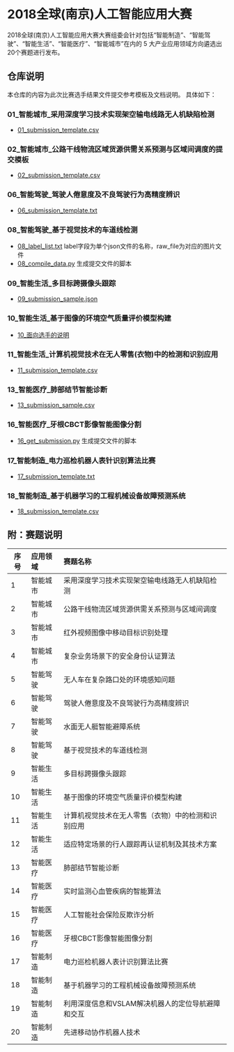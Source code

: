 # 2018全球(南京)人工智能应用大赛

2018全球(南京)人工智能应用大赛大赛组委会针对包括“智能制造”、“智能驾驶”、“智能生活”、“智能医疗”、“智能城市”在内的 5 大产业应用领域方向遴选出20个赛题进行发布。

## 仓库说明

本仓库的内容为此次比赛选手结果文件提交参考模板及文档说明。
具体如下：

### 01_智能城市_采用深度学习技术实现架空输电线路无人机缺陷检测

* [01_submission_template.csv](/files/01_submission_template.csv)

### 02_智能城市_公路干线物流区域货源供需关系预测与区域间调度的提交模板

* [02_submission_template.csv](/files/02_submission_template.csv)

### 06_智能驾驶_驾驶人倦意度及不良驾驶行为高精度辨识

* [06_submission_template.txt](/files/06_submission_template.txt)

### 08_智能驾驶_基于视觉技术的车道线检测 

* [08_label_list.txt](/files/08_label_list.txt)    label字段为单个json文件的名称，raw_file为对应的图片文件
* [08_compile_data.py](/files/08_compile_data.py)   生成提交文件的脚本

### 09_智能生活_多目标跨摄像头跟踪

* [09_submission_sample.json](/files/09_submission_sample.json)

### 10_智能生活_基于图像的环境空气质量评价模型构建

* [10_面向选手的说明](/files/10_introduction.pdf) 

### 11_智能生活_计算机视觉技术在无人零售(衣物)中的检测和识别应用

* [11_submission_template.csv](/files/11_submission_template.csv)

### 13_智能医疗_肺部结节智能诊断

* [13_submission_sample.csv](/files/13_submission_sample.csv)
### 16_智能医疗_牙根CBCT影像智能图像分割

* [16_get_submission.py](/files/16_get_submission.py)    生成提交文件的脚本

### 17_智能制造_电力巡检机器人表针识别算法比赛

* [17_submission_template.txt](/files/17_submission_template.txt)

### 18_智能制造_基于机器学习的工程机械设备故障预测系统

* [18_submission_template.csv](/files/18_submission_template.csv)

## 附：赛题说明

|序号|应用领域|赛题名称|
|-------------|:-------------|:-----|
|1|智能城市|采用深度学习技术实现架空输电线路无人机缺陷检测|
|2|智能城市|公路干线物流区域货源供需关系预测与区域间调度|
|3|智能城市|红外视频图像中移动目标识别处理|
|4|智能城市|复杂业务场景下的安全身份认证算法|
|5|智能驾驶|无人车在复杂路口处的环境感知问题|
|6|智能驾驶|驾驶人倦意度及不良驾驶行为高精度辨识|
|7|智能驾驶|水面无人艇智能避障系统|
|8|智能驾驶|基于视觉技术的车道线检测|
|9|智能生活|多目标跨摄像头跟踪|
|10|智能生活|基于图像的环境空气质量评价模型构建|
|11|智能生活|计算机视觉技术在无人零售（衣物）中的检测和识别应用|
|12|智能生活|适应特定场景的行人跟踪再认证机制及其技术方案|
|13|智能医疗|肺部结节智能诊断|
|14|智能医疗|实时监测心血管疾病的智能算法|
|15|智能医疗|人工智能社会保险反欺诈分析|
|16|智能医疗|牙根CBCT影像智能图像分割|
|17|智能制造|电力巡检机器人表计识别算法比赛|
|18|智能制造|基于机器学习的工程机械设备故障预测系统|
|19|智能制造|利用深度信息和VSLAM解决机器人的定位导航避障和交互|
|20|智能制造|先进移动协作机器人技术|